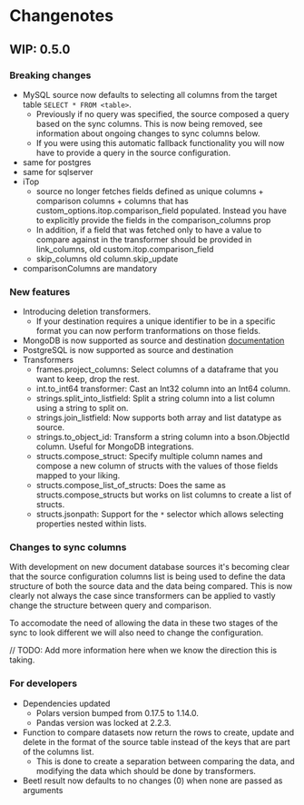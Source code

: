 # Changenotes

## WIP: 0.5.0

### Breaking changes
- MySQL source now defaults to selecting all columns from the target table `SELECT * FROM <table>`.
  - Previously if no query was specified, the source composed a query based on the sync columns. This is now being removed, see information about ongoing changes to sync columns below. 
  - If you were using this automatic fallback functionality you will now have to provide a query in the source configuration.
- same for postgres
- same for sqlserver
- iTop
   - source no longer fetches fields defined as unique columns + comparison columns + columns that has custom_options.itop.comparison_field populated. Instead you have to explicitly provide the fields in the comparison_columns prop
   - In addition, if a field that was fetched only to have a value to compare against in the transformer should be provided in link_columns, old custom.itop.comparison_field
   - skip_columns old column.skip_update
- comparisonColumns are mandatory


### New features
- Introducing deletion transformers.
   - If your destination requires a unique identifier to be in a specific format you can now perform tranformations on those fields.
- MongoDB is now supported as source and destination [documentation](documentation) 
- PostgreSQL is now supported as source and destination
- Transformers
  - frames.project_columns: Select columns of a dataframe that you want to keep, drop the rest.
  - int.to_int64 transformer: Cast an Int32 column into an Int64 column.
  - strings.split_into_listfield: Split a string column into a list column using a string to split on.
  - strings.join_listfield: Now supports both array and list datatype as source.
  - strings.to_object_id: Transform a string column into a bson.ObjectId column. Useful for MongoDB integrations.
  - structs.compose_struct: Specify multiple column names and compose a new column of structs with the values of those fields mapped to your liking.
  - structs.compose_list_of_structs: Does the same as structs.compose_structs but works on list columns to create a list of structs.
  - structs.jsonpath: Support for the `*` selector which allows selecting properties nested within lists.

### Changes to sync columns
With development on new document database sources it's becoming clear that the source configuration columns list is being used to define the data structure of both the source data and the data being compared. This is now clearly not always the case since transformers can be applied to vastly change the structure between query and comparison.

To accomodate the need of allowing the data in these two stages of the sync to look different we will also need to change the configuration.

// TODO: Add more information here when we know the direction this is taking.

### For developers
- Dependencies updated
   - Polars version bumped from 0.17.5 to 1.14.0.
   - Pandas version was locked at 2.2.3.
- Function to compare datasets now return the rows to create, update and delete in the format of the source table instead of the keys that are part of the columns list.
   - This is done to create a separation between comparing the data, and modifying the data which should be done by transformers.
- Beetl result now defaults to no changes (0) when none are passed as arguments
